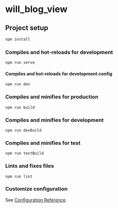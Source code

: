 # will_blog_view

## Project setup
```bash
npm install
```

### Compiles and hot-reloads for development
```shell
npm run serve
```
#### Compiles and hot-reloads for development config
```shell
npm run dev
```

### Compiles and minifies for production
```shell
npm run build
```
### Compiles and minifies for development
```shell
npm run devBuild
```
### Compiles and minifies for test
```shell
npm run testBuild
```

### Lints and fixes files
```shell
npm run lint
```

### Customize configuration
See [Configuration Reference](https://cli.vuejs.org/config/).
